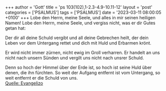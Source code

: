 +++
author = 'Gott'
title = 'ps 103(102),1-2.3-4.9-10.11-12'
layout = 'post'
categories = ['PSALMUS']
tags = ['PSALMUS']
date = '2023-03-11 08:00:05 +0100'
+++
Lobe den Herrn, meine Seele,
und alles in mir seinen heiligen Namen!
Lobe den Herrn, meine Seele,
und vergiss nicht, was er dir Gutes getan hat:

Der dir all deine Schuld vergibt
und all deine Gebrechen heilt,
der dein Leben vor dem Untergang rettet
und dich mit Huld und Erbarmen krönt.<!--more-->

Er wird nicht immer zürnen,
nicht ewig im Groll verharren.
Er handelt an uns nicht nach unsern Sünden
und vergilt uns nicht nach unsrer Schuld.

Denn so hoch der Himmel über der Erde ist,
so hoch ist seine Huld über denen, die ihn fürchten.
So weit der Aufgang entfernt ist vom Untergang,
so weit entfernt er die Schuld von uns.<br> [Quelle: Evangelizo](https://evangeliumtagfuertag.org/DE/gospel)